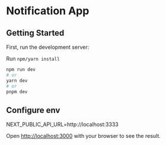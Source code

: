 # Notification App

## Getting Started

First, run the development server:

Run `npm/yarn install`

```bash
npm run dev
# or
yarn dev
# or
pnpm dev
```

## Configure env
NEXT_PUBLIC_API_URL=http://localhost:3333

Open [http://localhost:3000](http://localhost:3000) with your browser to see the result.